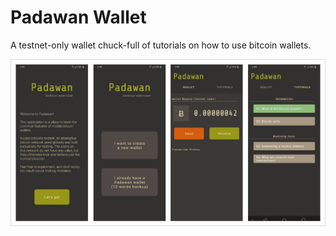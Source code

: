 # Padawan Wallet

A testnet-only wallet chuck-full of tutorials on how to use bitcoin wallets.
<br />

<div align="center" >
  <img src="./images/screenshots-padawan.jpg" alt="Padawan Screenshot">
</div>
